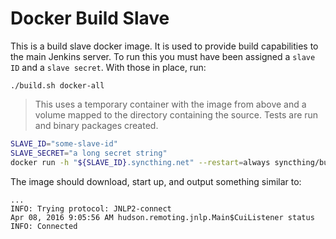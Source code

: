 Docker Build Slave
==================

This is a build slave docker image. It is used to provide build capabilities to
the main Jenkins server. To run this you must have been assigned a `slave ID`
and a `slave secret`. With those in place, run:

```
./build.sh docker-all
```

> This uses a temporary container with the image from above and a volume
> mapped to the directory containing the source. Tests are run and
> binary packages created.

```bash
SLAVE_ID="some-slave-id"
SLAVE_SECRET="a long secret string"
docker run -h "${SLAVE_ID}.syncthing.net" --restart=always syncthing/buildslave "$SLAVE_ID" "$SLAVE_SECRET"
```

The image should download, start up, and output something similar to:

```
...
INFO: Trying protocol: JNLP2-connect
Apr 08, 2016 9:05:56 AM hudson.remoting.jnlp.Main$CuiListener status
INFO: Connected
```

